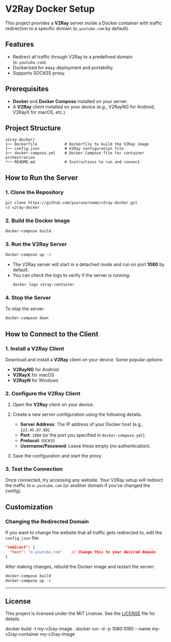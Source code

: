 
# V2Ray Docker Setup

This project provides a **V2Ray** server inside a Docker container with traffic redirection to a specific domain (`m.youtube.com` by default).

## Features
- Redirect all traffic through V2Ray to a predefined domain (`m.youtube.com`).
- Dockerized for easy deployment and portability.
- Supports SOCKS5 proxy.

## Prerequisites
- **Docker** and **Docker Compose** installed on your server.
- A **V2Ray** client installed on your device (e.g., V2RayNG for Android, V2RayX for macOS, etc.).

## Project Structure
```
v2ray-docker/
├── Dockerfile            # Dockerfile to build the V2Ray image
├── config.json           # V2Ray configuration file
├── docker-compose.yml    # Docker Compose file for container orchestration
└── README.md             # Instructions to run and connect
```

## How to Run the Server

### 1. Clone the Repository
```bash
git clone https://github.com/yourusername/v2ray-docker.git
cd v2ray-docker
```

### 2. Build the Docker Image
```bash
docker-compose build
```

### 3. Run the V2Ray Server
```bash
docker-compose up -d
```

- The V2Ray server will start in a detached mode and run on port **1080** by default.
- You can check the logs to verify if the server is running:
  ```bash
  docker logs v2ray-container
  ```

### 4. Stop the Server
To stop the server:
```bash
docker-compose down
```

## How to Connect to the Client

### 1. Install a V2Ray Client
Download and install a **V2Ray** client on your device. Some popular options:
- **V2RayNG** for Android
- **V2RayX** for macOS
- **V2RayN** for Windows

### 2. Configure the V2Ray Client
1. Open the **V2Ray** client on your device.
2. Create a new server configuration using the following details:
   - **Server Address**: The IP address of your Docker host (e.g., `123.45.67.89`).
   - **Port**: `1080` (or the port you specified in `docker-compose.yml`).
   - **Protocol**: `SOCKS5`
   - **Username/Password**: Leave these empty (no authentication).
   
3. Save the configuration and start the proxy.

### 3. Test the Connection
Once connected, try accessing any website. Your V2Ray setup will redirect the traffic to `m.youtube.com` (or another domain if you've changed the config).

## Customization

### Changing the Redirected Domain
If you want to change the website that all traffic gets redirected to, edit the `config.json` file:

```json
"redirect": {
  "host": "m.youtube.com"    // Change this to your desired domain
}
```

After making changes, rebuild the Docker image and restart the server:
```bash
docker-compose build
docker-compose up -d
```

---

## License
This project is licensed under the MIT License. See the [LICENSE](LICENSE) file for details.


docker build -t my-v2ray-image .
docker run -d -p 1080:1080 --name my-v2ray-container my-v2ray-image
